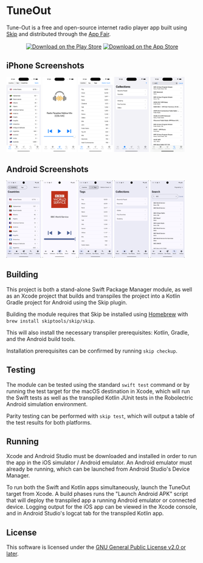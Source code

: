 # TuneOut

Tune-Out is a free and open-source internet radio player app
built using [Skip](https://skip.tools)
and distributed through the [App Fair](https://appfair.org).

<div align="center">
  <a href="https://play.google.com/store/apps/details?id=org.appfair.app.Tune_Out" style="display: inline-block;"><img src="https://upload.wikimedia.org/wikipedia/commons/thumb/7/78/Google_Play_Store_badge_EN.svg/2560px-Google_Play_Store_badge_EN.svg.png" alt="Download on the Play Store" style="height: 60px; vertical-align: middle; object-fit: contain;" /></a>
  <a href="https://apps.apple.com/us/app/tune-out/id1639901758" style="display: inline-block;"><img src="https://toolbox.marketingtools.apple.com/api/v2/badges/download-on-the-app-store/black/en-us" alt="Download on the App Store" style="height: 60px; vertical-align: middle; object-fit: contain;" /></a>
</div>

## iPhone Screenshots

<img src="Darwin/fastlane/screenshots/en-US/1_en-US.png" style="width: 18%" /> <img src="Darwin/fastlane/screenshots/en-US/2_en-US.png" style="width: 18%" /> <img src="Darwin/fastlane/screenshots/en-US/3_en-US.png" style="width: 18%" /> <img src="Darwin/fastlane/screenshots/en-US/4_en-US.png" style="width: 18%" /> <img src="Darwin/fastlane/screenshots/en-US/5_en-US.png" style="width: 18%" />


## Android Screenshots

<img src="Android/fastlane/metadata/android/en-US/images/phoneScreenshots/1_en-US.png" style="width: 18%" /> <img src="Android/fastlane/metadata/android/en-US/images/phoneScreenshots/2_en-US.png" style="width: 18%" /> <img src="Android/fastlane/metadata/android/en-US/images/phoneScreenshots/3_en-US.png" style="width: 18%" /> <img src="Android/fastlane/metadata/android/en-US/images/phoneScreenshots/4_en-US.png" style="width: 18%" /> <img src="Android/fastlane/metadata/android/en-US/images/phoneScreenshots/5_en-US.png" style="width: 18%" />



## Building

This project is both a stand-alone Swift Package Manager module,
as well as an Xcode project that builds and transpiles the project
into a Kotlin Gradle project for Android using the Skip plugin.

Building the module requires that Skip be installed using
[Homebrew](https://brew.sh) with `brew install skiptools/skip/skip`.

This will also install the necessary transpiler prerequisites:
Kotlin, Gradle, and the Android build tools.

Installation prerequisites can be confirmed by running `skip checkup`.

## Testing

The module can be tested using the standard `swift test` command
or by running the test target for the macOS destination in Xcode,
which will run the Swift tests as well as the transpiled
Kotlin JUnit tests in the Robolectric Android simulation environment.

Parity testing can be performed with `skip test`,
which will output a table of the test results for both platforms.

## Running

Xcode and Android Studio must be downloaded and installed in order to
run the app in the iOS simulator / Android emulator.
An Android emulator must already be running, which can be launched from
Android Studio's Device Manager.

To run both the Swift and Kotlin apps simultaneously,
launch the TuneOut target from Xcode.
A build phases runs the "Launch Android APK" script that
will deploy the transpiled app a running Android emulator or connected device.
Logging output for the iOS app can be viewed in the Xcode console, and in
Android Studio's logcat tab for the transpiled Kotlin app.

## License

This software is licensed under the [GNU General Public License v2.0 or later](https://spdx.org/licenses/GPL-2.0-or-later.html).
